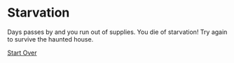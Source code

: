# Starvation  
Days passes by and you run out of supplies. You die of starvation! Try again to survive the haunted house.  

[Start Over](live-die.md)  
